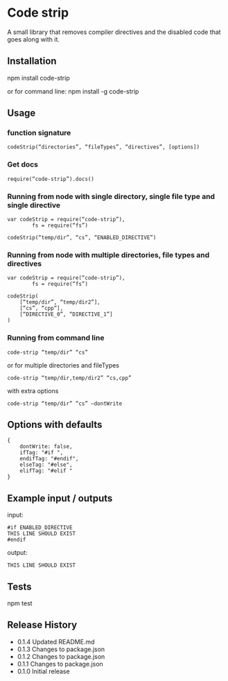 Code strip
=========

A small library that removes compiler directives and the disabled code that goes along with it.


## Installation

  npm install code-strip

or for command line:
	npm install -g code-strip


## Usage

### function signature

	codeStrip(“directories”, “fileTypes”, “directives”, [options])

### Get docs

	require(“code-strip”).docs()

### Running from node with single directory, single file type and single directive

	var codeStrip = require(“code-strip”),
			fs = require(“fs”)

	codeStrip(“temp/dir”, “cs”, “ENABLED_DIRECTIVE”)

### Running from node with multiple directories, file types and directives

	var codeStrip = require(“code-strip”),
			fs = require(“fs”)

	codeStrip(
		[“temp/dir”, “temp/dir2”],
		[“cs”, “cpp”],
		[“DIRECTIVE_0”, “DIRECTIVE_1”]
	)

### Running from command line

	code-strip “temp/dir” “cs”

or for multiple directories and fileTypes

	code-strip “temp/dir,temp/dir2” “cs,cpp”

with extra options

	code-strip “temp/dir” “cs” —dontWrite


## Options with defaults

	{
		dontWrite: false,
		ifTag: "#if ",
		endifTag: "#endif",
		elseTag: "#else",
		elifTag: "#elif "
	}


## Example input / outputs

input:

	#if ENABLED_DIRECTIVE
    THIS LINE SHOULD EXIST
	#endif

output:

	
    THIS LINE SHOULD EXIST

	


## Tests

  npm test



## Release History
* 0.1.4 Updated README.md
* 0.1.3 Changes to package.json
* 0.1.2 Changes to package.json
* 0.1.1 Changes to package.json
* 0.1.0 Initial release